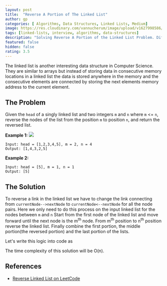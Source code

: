 ```yaml
---
layout: post
title:  "Reverse A Portion of The Linked List"
author: gp
categories: [ Algorithms, Data Structures, Linked Lists, Medium]
image: https://res.cloudinary.com/vannucherum/image/upload/v1627998586/vannucherum.com/posts/2021-08-07-reverse-a-portion-of-linked-list/reverse-linked-list-example_xvz9bg.jpg
tags: [linked-lists, interview, algorithms, data-structures]
description: "Solving Reverse A Portion of the Linked List Problem. Different approaches to solve the problem and their corresponding time and space complexities explained."
featured: false
hidden: false
rating: 3.5
---
```


The linked list is another interesting data structure in Computer Science. They are similar to arrays but instead of storing data in consecutive memory locations in a linked list the data is stored anywhere in the memory and the consecutive elements are connected by storing the next elements memory address to the current element.


## The Problem
Given the `head` of a singly linked list and two integers `m` and `n` where `m` <= `n`, reverse the nodes of the list from the position `m` to position `n`, and return the reversed list.
  

**Example 1:**
<img src="https://res.cloudinary.com/vannucherum/image/upload/v1627998586/vannucherum.com/posts/2021-08-07-reverse-a-portion-of-linked-list/reverse-linked-list-example_xvz9bg.jpg">
```
Input: head = [1,2,3,4,5], m = 2, n = 4
Output: [1,4,3,2,5]
```
**Example 2:**
```
Input: head = [5], m = 1, n = 1
Output: [5]
```
  
## The Solution

To reverse a link in the linked list we have to change the link connecting from `currentNode-->nextNode` to `currentNode<--nextNode` for all the node pairs.  Here we only need to do this process on the input linked list for the nodes between `m` and `n`
Start from the first node of the linked list and move forward until the next node is the m<sup>th</sup> node.
From m<sup>th</sup> position to n<sup>th</sup> position reverse the linked list.
Finally combine the first portion, the middle portion(the reversed portion) and the last portion of the lists.

Let's write this logic into code as
<script src="https://emgithub.com/embed.js?target=https%3A%2F%2Fgithub.com%2Fvishnu-gp%2Falgorithm-ds%2Fblob%2Fmaster%2FExcercises%2FLinkedLists%2F01_ReversePartOfLinkedList%2FSolution.js%23L8-L29&style=github&showBorder=on&showFileMeta=on"></script>

The time complexity of this solution will be O(n).

## References
-  <a target="_blank" href="https://leetcode.com/problems/reverse-linked-list-ii/">Reverse Linked List on LeetCode</a>